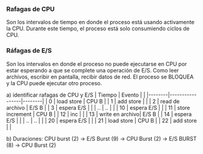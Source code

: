### **Rafagas de CPU**
Son los intervalos de tiempo en donde el proceso está usando activamente la CPU. Durante este tiempo, el proceso está solo consumiendo ciclos de CPU. 

### **Ráfagas de E/S**
Son los intervalos en donde el proceso no puede ejecutarse en CPU por estar esperando a que se complete una operación de E/S. Como leer archivos, escribir en pantalla, recibir datos de red. El proceso se BLOQUEA y la CPU puede ejecutar otro proceso. 

a) identificar rafagas de CPU y E/S
| Tiempo | Evento          |        |
|--------|-----------------|--------|
| 0      | load store      | CPU B  |
| 1      | add store       |        |
| 2      | read de archivo | E/S B  |
| 3      | espera E/S      |        |
| ..     | ..              |        |
| 10     | espera E/S      |        |
| 11     | store increment | CPU B  |
| 12     | inc             |        |
| 13     | write en archivo| E/S B  |
| 14     | espera E/S      |        |
| ..     | ..              |        |
| 20     | espera E/S      |        |
| 21     | load store      | CPU B  |
| 22     | add store       |        |

b)
Duraciones:
CPU burst (2) -> E/S Burst (9) -> CPU Burst (2) -> E/S BURST (8) -> CPU Burst (2)